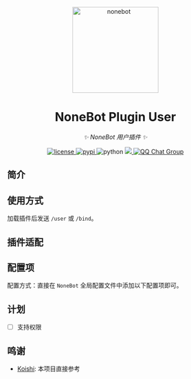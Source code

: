 <!-- markdownlint-disable MD033 MD036 MD041 -->

<p align="center">
  <a href="https://v2.nonebot.dev/"><img src="https://v2.nonebot.dev/logo.png" width="200" height="200" alt="nonebot"></a>
</p>

<div align="center">

# NoneBot Plugin User

_✨ NoneBot 用户插件 ✨_

</div>

<p align="center">
  <a href="https://raw.githubusercontent.com/he0119/nonebot-plugin-user/main/LICENSE">
    <img src="https://img.shields.io/github/license/he0119/nonebot-plugin-user.svg" alt="license">
  </a>
  <a href="https://pypi.python.org/pypi/nonebot-plugin-user">
    <img src="https://img.shields.io/pypi/v/nonebot-plugin-user.svg" alt="pypi">
  </a>
  <img src="https://img.shields.io/badge/python-3.8+-blue.svg" alt="python">
  <a href="https://codecov.io/gh/he0119/nonebot-plugin-user">
    <img src="https://codecov.io/gh/he0119/nonebot-plugin-user/branch/main/graph/badge.svg?token=jd5ufc1alv"/>
  </a>
  <a href="https://jq.qq.com/?_wv=1027&k=7zQUpiGp">
    <img src="https://img.shields.io/badge/QQ%E7%BE%A4-730374631-orange?style=flat-square" alt="QQ Chat Group">
  </a>
</p>

## 简介

## 使用方式

加载插件后发送 `/user` 或 `/bind`。

## 插件适配

## 配置项

配置方式：直接在 `NoneBot` 全局配置文件中添加以下配置项即可。

## 计划

- [ ] 支持权限

## 鸣谢

- [Koishi](https://github.com/koishijs/koishi): 本项目直接参考
